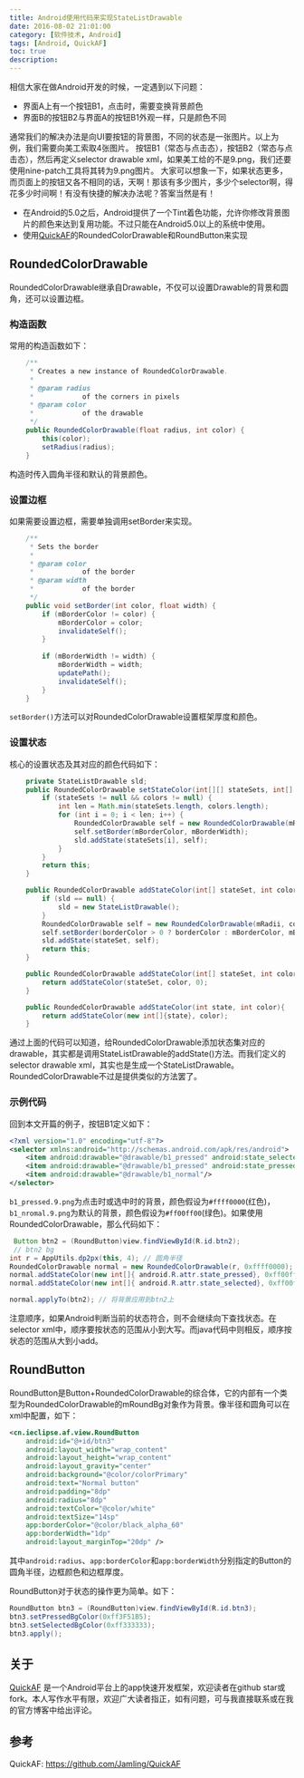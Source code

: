 ```yaml
---
title: Android使用代码来实现StateListDrawable
date: 2016-08-02 21:01:00
category: [软件技术, Android]
tags: [Android, QuickAF]
toc: true
description: 
---
```


相信大家在做Android开发的时候，一定遇到以下问题：

- 界面A上有一个按钮B1，点击时，需要变换背景颜色
- 界面B的按钮B2与界面A的按钮B1外观一样，只是颜色不同

通常我们的解决办法是向UI要按钮的背景图，不同的状态是一张图片。以上为例，我们需要向美工索取4张图片。
按钮B1（常态与点击态），按钮B2（常态与点击态），然后再定义selector drawable xml，如果美工给的不是9.png，我们还要使用nine-patch工具将其转为9.png图片。
大家可以想象一下，如果状态更多，而页面上的按钮又各不相同的话，天啊！那该有多少图片，多少个selector啊，得花多少时间啊！有没有快捷的解决办法呢？答案当然是有！

<!-- more -->

-  在Android的5.0之后，Android提供了一个Tint着色功能，允许你修改背景图片的颜色来达到复用功能。不过只能在Android5.0以上的系统中使用。
- 使用[QuickAF]的RoundedColorDrawable和RoundButton来实现

## RoundedColorDrawable

RoundedColorDrawable继承自Drawable，不仅可以设置Drawable的背景和圆角，还可以设置边框。

### 构造函数
常用的构造函数如下：

```java
    /**
     * Creates a new instance of RoundedColorDrawable.
     *
     * @param radius
     *            of the corners in pixels
     * @param color
     *            of the drawable
     */
    public RoundedColorDrawable(float radius, int color) {
        this(color);
        setRadius(radius);
    }
```

构造时传入圆角半径和默认的背景颜色。

### 设置边框
如果需要设置边框，需要单独调用setBorder来实现。

```java
    /**
     * Sets the border
     * 
     * @param color
     *            of the border
     * @param width
     *            of the border
     */
    public void setBorder(int color, float width) {
        if (mBorderColor != color) {
            mBorderColor = color;
            invalidateSelf();
        }
        
        if (mBorderWidth != width) {
            mBorderWidth = width;
            updatePath();
            invalidateSelf();
        }
    }
```

`setBorder()`方法可以对RoundedColorDrawable设置框架厚度和颜色。

### 设置状态

核心的设置状态及其对应的颜色代码如下：

```java
    private StateListDrawable sld;
    public RoundedColorDrawable setStateColor(int[][] stateSets, int[] colors){
        if (stateSets != null && colors != null) {
            int len = Math.min(stateSets.length, colors.length);
            for (int i = 0; i < len; i++) {
                RoundedColorDrawable self = new RoundedColorDrawable(mRadii, colors[i]);
                self.setBorder(mBorderColor, mBorderWidth);
                sld.addState(stateSets[i], self);
            }
        }
        return this;
    }

    public RoundedColorDrawable addStateColor(int[] stateSet, int color, int borderColor){
        if (sld == null) {
            sld = new StateListDrawable();
        }
        RoundedColorDrawable self = new RoundedColorDrawable(mRadii, color);
        self.setBorder(borderColor > 0 ? borderColor : mBorderColor, mBorderWidth);
        sld.addState(stateSet, self);
        return this;
    }

    public RoundedColorDrawable addStateColor(int[] stateSet, int color){
        return addStateColor(stateSet, color, 0);
    }

    public RoundedColorDrawable addStateColor(int state, int color){
        return addStateColor(new int[]{state}, color);
    }
```

通过上面的代码可以知道，给RoundedColorDrawable添加状态集对应的drawable，其实都是调用StateListDrawable的addState()方法。而我们定义的selector drawable xml，其实也是生成一个StateListDrawable。RoundedColorDrawable不过是提供类似的方法罢了。

### 示例代码

回到本文开篇的例子，按钮B1定义如下：

```xml
<?xml version="1.0" encoding="utf-8"?>
<selector xmlns:android="http://schemas.android.com/apk/res/android">
    <item android:drawable="@drawable/b1_pressed" android:state_selected="true"/>
    <item android:drawable="@drawable/b1_pressed" android:state_pressed="true"/>
    <item android:drawable="@drawable/b1_normal"/>
</selector>
```
`b1_pressed.9.png`为点击时或选中时的背景，颜色假设为`#ffff0000`(红色)，`b1_nromal.9.png`为默认的背景，颜色假设为`#ff00ff00`(绿色)。如果使用RoundedColorDrawable，那么代码如下：

```java
 Button btn2 = (RoundButton)view.findViewById(R.id.btn2);
 // btn2 bg
int r = AppUtils.dp2px(this, 4); // 圆角半径
RoundedColorDrawable normal = new RoundedColorDrawable(r, 0xffff0000); // 默认背景
normal.addStateColor(new int[]{ android.R.attr.state_pressed}, 0xff00ff00); // pressed时的背景
normal.addStateColor(new int[]{ android.R.attr.state_selected}, 0xff00ff00); // selected时的背景

normal.applyTo(btn2); // 将背景应用到btn2上
```

注意顺序，如果Android判断当前的状态符合，则不会继续向下查找状态。在selector xml中，顺序要按状态的范围从小到大写。而java代码中则相反，顺序按状态的范围从大到小add。

## RoundButton

RoundButton是Button+RoundedColorDrawable的综合体，它的内部有一个类型为RoundedColorDrawable的mRoundBg对象作为背景。像半径和圆角可以在xml中配置，如下：

```xml
<cn.ieclipse.af.view.RoundButton
    android:id="@+id/btn3"
    android:layout_width="wrap_content"
    android:layout_height="wrap_content"
    android:layout_gravity="center"
    android:background="@color/colorPrimary"
    android:text="Normal button"
    android:padding="8dp"
    android:radius="8dp"
    android:textColor="@color/white"
    android:textSize="14sp"
    app:borderColor="@color/black_alpha_60"
    app:borderWidth="1dp"
    android:layout_marginTop="20dp" />
```
其中`android:radius`、`app:borderColor`和`app:borderWidth`分别指定的Button的圆角半径，边框颜色和边框厚度。

RoundButton对于状态的操作更为简单。如下：

```java
RoundButton btn3 = (RoundButton)view.findViewById(R.id.btn3);
btn3.setPressedBgColor(0xff3F51B5);
btn3.setSelectedBgColor(0xff333333);
btn3.apply();
```

## 关于

[QuickAF] 是一个Android平台上的app快速开发框架，欢迎读者在github star或fork。本人写作水平有限，欢迎广大读者指正，如有问题，可与我直接联系或在我的官方博客中给出评论。

## 参考
QuickAF: https://github.com/Jamling/QuickAF

[QuickAF]: https://github.com/Jamling/QuickAF

